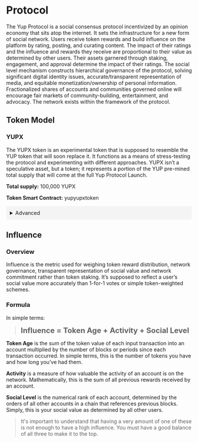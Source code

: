 # Protocol

The Yup Protocol is a social consensus protocol incentivized by an opinion economy that sits atop the internet. It sets the infrastructure for a new form of social network. Users receive token rewards and build influence on the platform by rating, posting, and curating content. The impact of their ratings and the influence and rewards they receive are proportional to their value as determined by other users. Their assets garnered through staking, engagement, and approval determine the impact of their ratings. The social level mechanism constructs hierarchical governance of the protocol, solving significant digital identity issues, accurate/transparent representation of media, and equitable monetization/ownership of personal information. Fractionalized shares of accounts and communities governed online will encourage fair markets of community-building, entertainment, and advocacy. The network exists within the framework of the protocol.

## Token Model

### YUPX

The YUPX token is an experimental token that is supposed to resemble the YUP token that will soon replace it. It functions as a means of stress-testing the protocol and experimenting with different approaches. YUPX isn’t a speculative asset, but a token; it represents a portion of the YUP pre-mined total supply that will come at the full Yup Protocol Launch.

**Total supply:** 100,000 YUPX

**Token Smart Contract:** yupyupxtoken

<details toggle style="background:#f4f4f4; padding:10px; border-radius: 5px;">
  <summary toggle>Advanced</summary>
<br>
The YUP ( Ұ ) token is designed to be a fungible cryptoasset used to increase impact and engage with the Yup network and ad marketplace. New tokens are minted under a strict predetermined schedule. The token reward mechanism mints new Ұ tokens and
distributes them according to the influence function. The advertising marketplace facilitates the exchange of sponsored content and influencers. The account asset exchange allows top accounts to distribute and sell portions of their account in non-fungible tokens.
</details>

## Influence

### Overview

Influence is the metric used for weighing token reward distribution, network governance, transparent representation of social value and network commitment rather than token staking. It’s supposed to reflect a user’s social value more accurately than 1-for-1 votes or simple token-weighted schemes.

### Formula

In simple terms:
><l style="font-size:20px;">**Influence = Token Age + Activity + Social Level**</l>

**Token Age** is the sum of the token value of each input transaction into an account multiplied by the number of blocks or periods since each transaction occurred. In simple terms, this is the number of tokens you have and how long you’ve had them.

**Activity** is a measure of how valuable the activity of an account is on the network. Mathematically, this is the sum of all previous rewards received by an account.

**Social Level** is the numerical rank of each account, determined by the orders of all other accounts in a chain that references previous blocks. Simply, this is your social value as determined by all other users.

> It's important to understand that having a very amount of one of these is not enough to have a high influence. You must have a good balance of all three to make it to the top.

